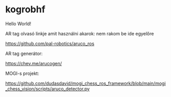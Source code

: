 # kogrobhf

Hello World!

AR tag olvasó linkje amit használni akarok:
nem rakom be ide egyelőre

https://github.com/pal-robotics/aruco_ros

AR tag generátor:

https://chev.me/arucogen/

MOGI-s projekt:

https://github.com/dudasdavid/mogi_chess_ros_framework/blob/main/mogi_chess_vision/scripts/aruco_detector.py
